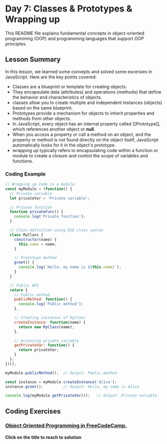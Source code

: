 
# Day 7: Classes & Prototypes & Wrapping up

This README file explains fundamental concepts in object-oriented programming (OOP) and programming languages that support OOP principles.

## Lesson Summary

In this lesson, we learned some convepts and solved  some excersies in JavaScript. Here are the key points covered:

- Classes are a blueprint or template for creating objects.
- They encapsulate data (attributes) and operations (methods) that define the behavior and characteristics of objects. 
- classes allow you to create multiple and independent instances (objects) based on the same blueprint.
- Prototypes provide a mechanism for objects to inherit properties and methods from other objects.
- In JavaScript, every object has an internal property called [[Prototype]], which references another object or **null**.
- When you access a property or call a method on an object, and the property or method is not found directly on the object itself, JavaScript automatically looks for it in the object's prototype.
- wrapping up typically refers to encapsulating code within a function or module to create a closure and control the scope of variables and functions.
### Coding Example 
```javascript
// Wrapping up code in a module
const myModule = (function() {
  // Private variable
  let privateVar = 'Private variable';

  // Private function
  function privateFunc() {
    console.log('Private function');
  }

  // Class definition using ES6 class syntax
  class MyClass {
    constructor(name) {
      this.name = name;
    }

    // Prototype method
    greet() {
      console.log(`Hello, my name is ${this.name}`);
    }
  }

  // Public API
  return {
    // Public method
    publicMethod: function() {
      console.log('Public method');
    },

    // Creating instances of MyClass
    createInstance: function(name) {
      return new MyClass(name);
    },

    // Accessing private variable
    getPrivateVar: function() {
      return privateVar;
    }
  };
})();

myModule.publicMethod();  // Output: Public method

const instance = myModule.createInstance('Alice');
instance.greet();         // Output: Hello, my name is Alice

console.log(myModule.getPrivateVar());   // Output: Private variable

```

## Coding Exercises

### [Object Oriented Programming in FreeCodeCamp.](https://www.freecodecamp.org/fcce5aa636f-0382-4e96-a0d3-f54c7866d398)
#### Click on the title to reach to solution
